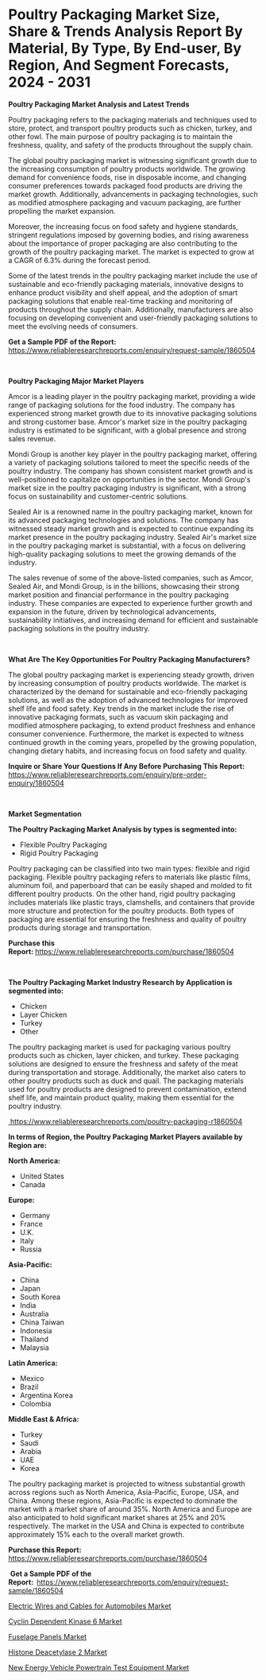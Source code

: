 <p><h1>Poultry Packaging Market Size, Share & Trends Analysis Report By Material, By Type, By End-user, By Region, And Segment Forecasts, 2024 - 2031</h1></p><p><strong>Poultry Packaging Market Analysis and Latest Trends</strong></p>
<p><p>Poultry packaging refers to the packaging materials and techniques used to store, protect, and transport poultry products such as chicken, turkey, and other fowl. The main purpose of poultry packaging is to maintain the freshness, quality, and safety of the products throughout the supply chain.</p><p>The global poultry packaging market is witnessing significant growth due to the increasing consumption of poultry products worldwide. The growing demand for convenience foods, rise in disposable income, and changing consumer preferences towards packaged food products are driving the market growth. Additionally, advancements in packaging technologies, such as modified atmosphere packaging and vacuum packaging, are further propelling the market expansion.</p><p>Moreover, the increasing focus on food safety and hygiene standards, stringent regulations imposed by governing bodies, and rising awareness about the importance of proper packaging are also contributing to the growth of the poultry packaging market. The market is expected to grow at a CAGR of 6.3% during the forecast period.</p><p>Some of the latest trends in the poultry packaging market include the use of sustainable and eco-friendly packaging materials, innovative designs to enhance product visibility and shelf appeal, and the adoption of smart packaging solutions that enable real-time tracking and monitoring of products throughout the supply chain. Additionally, manufacturers are also focusing on developing convenient and user-friendly packaging solutions to meet the evolving needs of consumers.</p></p>
<p><strong>Get a Sample PDF of the Report:&nbsp;</strong> <a href="https://www.reliableresearchreports.com/enquiry/request-sample/1860504">https://www.reliableresearchreports.com/enquiry/request-sample/1860504</a></p>
<p>&nbsp;</p>
<p><strong>Poultry Packaging Major Market Players</strong></p>
<p><p>Amcor is a leading player in the poultry packaging market, providing a wide range of packaging solutions for the food industry. The company has experienced strong market growth due to its innovative packaging solutions and strong customer base. Amcor's market size in the poultry packaging industry is estimated to be significant, with a global presence and strong sales revenue.</p><p>Mondi Group is another key player in the poultry packaging market, offering a variety of packaging solutions tailored to meet the specific needs of the poultry industry. The company has shown consistent market growth and is well-positioned to capitalize on opportunities in the sector. Mondi Group's market size in the poultry packaging industry is significant, with a strong focus on sustainability and customer-centric solutions.</p><p>Sealed Air is a renowned name in the poultry packaging market, known for its advanced packaging technologies and solutions. The company has witnessed steady market growth and is expected to continue expanding its market presence in the poultry packaging industry. Sealed Air's market size in the poultry packaging market is substantial, with a focus on delivering high-quality packaging solutions to meet the growing demands of the industry.</p><p>The sales revenue of some of the above-listed companies, such as Amcor, Sealed Air, and Mondi Group, is in the billions, showcasing their strong market position and financial performance in the poultry packaging industry. These companies are expected to experience further growth and expansion in the future, driven by technological advancements, sustainability initiatives, and increasing demand for efficient and sustainable packaging solutions in the poultry industry.</p></p>
<p>&nbsp;</p>
<p><strong>What Are The Key Opportunities For Poultry Packaging Manufacturers?</strong></p>
<p><p>The global poultry packaging market is experiencing steady growth, driven by increasing consumption of poultry products worldwide. The market is characterized by the demand for sustainable and eco-friendly packaging solutions, as well as the adoption of advanced technologies for improved shelf life and food safety. Key trends in the market include the rise of innovative packaging formats, such as vacuum skin packaging and modified atmosphere packaging, to extend product freshness and enhance consumer convenience. Furthermore, the market is expected to witness continued growth in the coming years, propelled by the growing population, changing dietary habits, and increasing focus on food safety and quality.</p></p>
<p><strong>Inquire or Share Your Questions If Any Before Purchasing This Report:</strong> <a href="https://www.reliableresearchreports.com/enquiry/pre-order-enquiry/1860504">https://www.reliableresearchreports.com/enquiry/pre-order-enquiry/1860504</a></p>
<p>&nbsp;</p>
<p><strong>Market Segmentation</strong></p>
<p><strong>The Poultry Packaging Market Analysis by types is segmented into:</strong></p>
<p><ul><li>Flexible Poultry Packaging</li><li>Rigid Poultry Packaging</li></ul></p>
<p><p>Poultry packaging can be classified into two main types: flexible and rigid packaging. Flexible poultry packaging refers to materials like plastic films, aluminum foil, and paperboard that can be easily shaped and molded to fit different poultry products. On the other hand, rigid poultry packaging includes materials like plastic trays, clamshells, and containers that provide more structure and protection for the poultry products. Both types of packaging are essential for ensuring the freshness and quality of poultry products during storage and transportation.</p></p>
<p><strong>Purchase this Report:&nbsp;</strong><a href="https://www.reliableresearchreports.com/purchase/1860504">https://www.reliableresearchreports.com/purchase/1860504</a></p>
<p>&nbsp;</p>
<p><strong>The Poultry Packaging Market Industry Research by Application is segmented into:</strong></p>
<p><ul><li>Chicken</li><li>Layer Chicken</li><li>Turkey</li><li>Other</li></ul></p>
<p><p>The poultry packaging market is used for packaging various poultry products such as chicken, layer chicken, and turkey. These packaging solutions are designed to ensure the freshness and safety of the meat during transportation and storage. Additionally, the market also caters to other poultry products such as duck and quail. The packaging materials used for poultry products are designed to prevent contamination, extend shelf life, and maintain product quality, making them essential for the poultry industry.</p></p>
<p><a href="https://www.reliableresearchreports.com/poultry-packaging-r1860504">&nbsp;https://www.reliableresearchreports.com/poultry-packaging-r1860504</a></p>
<p><strong>In terms of Region, the Poultry Packaging Market Players available by Region are:</strong></p>
<p>
    <p> <strong> North America: </strong>
        <ul>
            <li>United States</li>
            <li>Canada</li>
        </ul>
        </p> 
    <p> <strong> Europe: </strong>
        <ul>
            <li>Germany</li>
            <li>France</li>
            <li>U.K.</li>
            <li>Italy</li>
            <li>Russia</li>
        </ul>
        </p> 
    <p> <strong> Asia-Pacific: </strong>
        <ul>
            <li>China</li>
            <li>Japan</li>
            <li>South Korea</li>
            <li>India</li>
            <li>Australia</li>
            <li>China Taiwan</li>
            <li>Indonesia</li>
            <li>Thailand</li>
            <li>Malaysia</li>
        </ul>
        </p> 
    <p> <strong> Latin America: </strong>
        <ul>
            <li>Mexico</li>
            <li>Brazil</li>
            <li>Argentina Korea</li>
            <li>Colombia</li>
        </ul>
        </p> 
    <p> <strong> Middle East & Africa: </strong>
        <ul>
            <li>Turkey</li>
            <li>Saudi</li>
            <li>Arabia</li>
            <li>UAE</li>
            <li>Korea</li>
        </ul>
    </p>
    </p>
<p><p>The poultry packaging market is projected to witness substantial growth across regions such as North America, Asia-Pacific, Europe, USA, and China. Among these regions, Asia-Pacific is expected to dominate the market with a market share of around 35%. North America and Europe are also anticipated to hold significant market shares at 25% and 20% respectively. The market in the USA and China is expected to contribute approximately 15% each to the overall market growth.</p></p>
<p><strong>Purchase this Report: </strong><a href="https://www.reliableresearchreports.com/purchase/1860504">https://www.reliableresearchreports.com/purchase/1860504</a></p>
<p>&nbsp;<strong>Get a Sample PDF of the Report:&nbsp;&nbsp;</strong><a href="https://www.reliableresearchreports.com/enquiry/request-sample/1860504">https://www.reliableresearchreports.com/enquiry/request-sample/1860504</a></p>
<p><strong></strong></p>
<p><p><a href="https://github.com/beauBlock13/Market-Research-Report-List-1/blob/main/electric-wires-and-cables-for-automobiles-market.md">Electric Wires and Cables for Automobiles Market</a></p><p><a href="https://issuu.com/reportprime-2/docs/cyclin-dependent-kinase-6-market-size-2030.pptx">Cyclin Dependent Kinase 6 Market</a></p><p><a href="https://medium.com/@dylanmarshall42/fuselage-panels-industry-analysis-report-its-market-size-share-trends-by-application-region-0fef145c9cad">Fuselage Panels Market</a></p><p><a href="https://issuu.com/reportprime-2/docs/histone-deacetylase-2-market-size-2030.pptx">Histone Deacetylase 2 Market</a></p><p><a href="https://medium.com/@rebecca.smith5467/emerging-trends-in-new-energy-vehicle-powertrain-test-equipment-market-global-outlook-and-future-62ba17518a80">New Energy Vehicle Powertrain Test Equipment Market</a></p></p>